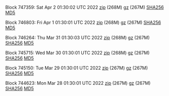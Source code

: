 Block 747359: Sat Apr  2 01:30:02 UTC 2022 [zip](https://files.01coin.io/mainnet/2022-04-02/bootstrap.dat.zip) (268M) [gz](https://files.01coin.io/mainnet/2022-04-02/bootstrap.dat.tar.gz) (267M) [SHA256](https://files.01coin.io/mainnet/2022-04-02/sha256.txt) [MD5](https://files.01coin.io/mainnet/2022-04-02/md5.txt)

Block 746803: Fri Apr  1 01:30:01 UTC 2022 [zip](https://files.01coin.io/mainnet/2022-04-01/bootstrap.dat.zip) (268M) [gz](https://files.01coin.io/mainnet/2022-04-01/bootstrap.dat.tar.gz) (267M) [SHA256](https://files.01coin.io/mainnet/2022-04-01/sha256.txt) [MD5](https://files.01coin.io/mainnet/2022-04-01/md5.txt)

Block 746264: Thu Mar 31 01:30:03 UTC 2022 [zip](https://files.01coin.io/mainnet/2022-03-31/bootstrap.dat.zip) (268M) [gz](https://files.01coin.io/mainnet/2022-03-31/bootstrap.dat.tar.gz) (267M) [SHA256](https://files.01coin.io/mainnet/2022-03-31/sha256.txt) [MD5](https://files.01coin.io/mainnet/2022-03-31/md5.txt)

Block 745715: Wed Mar 30 01:30:01 UTC 2022 [zip](https://files.01coin.io/mainnet/2022-03-30/bootstrap.dat.zip) (268M) [gz](https://files.01coin.io/mainnet/2022-03-30/bootstrap.dat.tar.gz) (267M) [SHA256](https://files.01coin.io/mainnet/2022-03-30/sha256.txt) [MD5](https://files.01coin.io/mainnet/2022-03-30/md5.txt)

Block 745150: Tue Mar 29 01:30:01 UTC 2022 [zip](https://files.01coin.io/mainnet/2022-03-29/bootstrap.dat.zip) (267M) [gz](https://files.01coin.io/mainnet/2022-03-29/bootstrap.dat.tar.gz) (267M) [SHA256](https://files.01coin.io/mainnet/2022-03-29/sha256.txt) [MD5](https://files.01coin.io/mainnet/2022-03-29/md5.txt)

Block 744623: Mon Mar 28 01:30:01 UTC 2022 [zip](https://files.01coin.io/mainnet/2022-03-28/bootstrap.dat.zip) (267M) [gz](https://files.01coin.io/mainnet/2022-03-28/bootstrap.dat.tar.gz) (267M) [SHA256](https://files.01coin.io/mainnet/2022-03-28/sha256.txt) [MD5](https://files.01coin.io/mainnet/2022-03-28/md5.txt)
